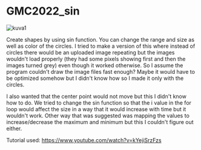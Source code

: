 # GMC2022_sin

![kuva1](https://user-images.githubusercontent.com/105856449/170893931-6a3b3371-ac3a-4cd8-81f9-e04a8ee0dccd.jpg)

Create shapes by using sin function. You can change the range and size as well as color of the circles. I tried to make a version of this where instead of circles there would be an uploaded image repeating but the images wouldn't load properly (they had some pixels showing first and then the images turned grey) even though it worked otherwise. So I assume the program couldn't draw the image files fast enough? Maybe it would have to be optimized somehow but I didn't know how so I made it only with the circles.

I also wanted that the center point would not move but this I didn't know how to do. We tried to change the sin function so that the i value in the for loop would affect the size in a way that it would increase with time but it wouldn't work. Other way that was suggested was mapping the values to increase/decrease the maximum and minimum but this I couldn't figure out either.

Tutorial used:
https://www.youtube.com/watch?v=kYejiSrzFzs
